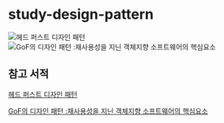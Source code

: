 # study-design-pattern

![헤드 퍼스트 디자인 패턴](https://user-images.githubusercontent.com/62634753/196821457-c8b228e6-6677-47e2-bc59-79eebc7b5b4a.jpg)
![GoF의 디자인 패턴 :재사용성을 지닌 객체지향 소프트웨어의 핵심요소](https://user-images.githubusercontent.com/62634753/196821502-4c10fa05-9312-435d-9bca-d32c85360457.jpg)

## 참고 서적
[헤드 퍼스트 디자인 패턴](https://product.kyobobook.co.kr/detail/S000001810483)

[GoF의 디자인 패턴 :재사용성을 지닌 객체지향 소프트웨어의 핵심요소](https://product.kyobobook.co.kr/detail/S000001962303)